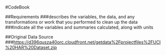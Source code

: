 #CodeBook

##Requirements
###describes the variables, the data, and any transformations or work that you performed to clean up the data
###indicate all the variables and summaries calculated, along with units

##Original Data Source
###https://d396qusza40orc.cloudfront.net/getdata%2Fprojectfiles%2FUCI%20HAR%20Dataset.zip

